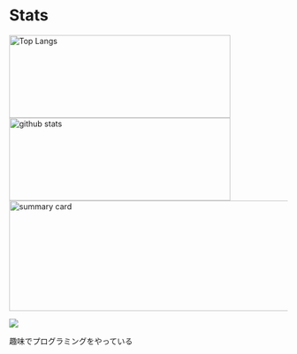 # Stats
<p align="left"> 
  <img alt="Top Langs" height="150px" width="400px" src="https://github-readme-stats.vercel.app/api/top-langs/?username=Koala-Mana&layout=compact&show_icons=true&theme=onedark" />
  <img alt="github stats" height="150px" width="400px" src="https://github-readme-stats.vercel.app/api?username=Koala-Mana&theme=tokyonight&show_icons=ture" />
  <img alt="summary card" height="200px" width="800px" src="http://github-profile-summary-cards.vercel.app/api/cards/profile-details?username=Koala-Mana&theme=2077" />
</p>

![](http://github-profile-summary-cards.vercel.app/api/cards/profile-details?username=Koala-Mana&theme=2077)

 趣味でプログラミングをやっている
